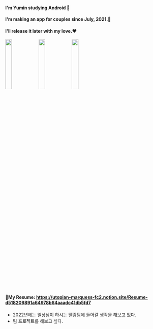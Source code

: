 #### I'm Yumin studying Android 📱
#### I'm making an app for couples since July, 2021.👫 
#### I'll release it later with my love.❤️

 <img src="https://user-images.githubusercontent.com/49779139/145021705-2b7fa7a0-f8ba-4c8f-ad6b-4431a03c91f3.png" width="20%" height="20%" /> <img src="https://user-images.githubusercontent.com/49779139/145021706-95c37e06-ceb4-4d3d-97a4-9ac44dbea6df.png" width="20%" height="20%" /> <img src="https://user-images.githubusercontent.com/49779139/145021695-62da54b0-9dab-4dcd-b716-aabf6392e05f.png" width="20%" height="20%" />

#### 📝My Resume: https://utopian-marquess-fc2.notion.site/Resume-d518209891a64978b64aaadc41db5fd7
- 2022년에는 일상님이 하시는 뗄감팀에 들어갈 생각을 해보고 있다. 
- 팀 프로젝트를 해보고 싶다.
